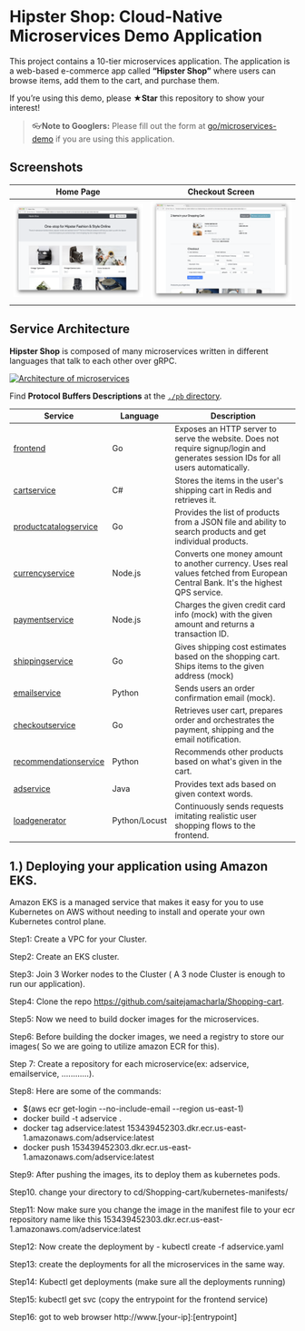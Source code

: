 # Hipster Shop: Cloud-Native Microservices Demo Application

This project contains a 10-tier microservices application. The application is a
web-based e-commerce app called **“Hipster Shop”** where users can browse items,
add them to the cart, and purchase them.

If you’re using this demo, please **★Star** this repository to show your interest!

> 👓**Note to Googlers:** Please fill out the form at
> [go/microservices-demo](http://go/microservices-demo) if you are using this
> application.

## Screenshots

| Home Page                                                                                                         | Checkout Screen                                                                                                    |
| ----------------------------------------------------------------------------------------------------------------- | ------------------------------------------------------------------------------------------------------------------ |
| [![Screenshot of store homepage](./docs/img/hipster-shop-frontend-1.png)](./docs/img/hipster-shop-frontend-1.png) | [![Screenshot of checkout screen](./docs/img/hipster-shop-frontend-2.png)](./docs/img/hipster-shop-frontend-2.png) |

## Service Architecture

**Hipster Shop** is composed of many microservices written in different
languages that talk to each other over gRPC.

[![Architecture of
microservices](./docs/img/architecture-diagram.png)](./docs/img/architecture-diagram.png)

Find **Protocol Buffers Descriptions** at the [`./pb` directory](./pb).

| Service                                              | Language      | Description                                                                                                                       |
| ---------------------------------------------------- | ------------- | --------------------------------------------------------------------------------------------------------------------------------- |
| [frontend](./src/frontend)                           | Go            | Exposes an HTTP server to serve the website. Does not require signup/login and generates session IDs for all users automatically. |
| [cartservice](./src/cartservice)                     | C#            | Stores the items in the user's shipping cart in Redis and retrieves it.                                                           |
| [productcatalogservice](./src/productcatalogservice) | Go            | Provides the list of products from a JSON file and ability to search products and get individual products.                        |
| [currencyservice](./src/currencyservice)             | Node.js       | Converts one money amount to another currency. Uses real values fetched from European Central Bank. It's the highest QPS service. |
| [paymentservice](./src/paymentservice)               | Node.js       | Charges the given credit card info (mock) with the given amount and returns a transaction ID.                                     |
| [shippingservice](./src/shippingservice)             | Go            | Gives shipping cost estimates based on the shopping cart. Ships items to the given address (mock)                                 |
| [emailservice](./src/emailservice)                   | Python        | Sends users an order confirmation email (mock).                                                                                   |
| [checkoutservice](./src/checkoutservice)             | Go            | Retrieves user cart, prepares order and orchestrates the payment, shipping and the email notification.                            |
| [recommendationservice](./src/recommendationservice) | Python        | Recommends other products based on what's given in the cart.                                                                      |
| [adservice](./src/adservice)                         | Java          | Provides text ads based on given context words.                                                                                   |
| [loadgenerator](./src/loadgenerator)                 | Python/Locust | Continuously sends requests imitating realistic user shopping flows to the frontend.                                              |





## 1.) Deploying your application using Amazon EKS.

Amazon EKS is a managed service that makes it easy for you to use Kubernetes on AWS without needing to install and operate your own Kubernetes control plane.

Step1: Create a VPC for your Cluster.

Step2: Create an EKS cluster.

Step3: Join 3 Worker nodes to the Cluster ( A 3 node Cluster is enough to run our application).

Step4: Clone the repo https://github.com/saitejamacharla/Shopping-cart.

Step5: Now we need to build docker images for the microservices.

Step6: Before building the docker images, we need a registry to store our images( So we are going to utilize amazon ECR for this).

Step 7: Create a repository for each microservice(ex: adservice, emailservice, ............).


Step8: Here are some of the commands:
- $(aws ecr get-login --no-include-email --region us-east-1)
- docker build -t adservice .
- docker tag adservice:latest 153439452303.dkr.ecr.us-east-1.amazonaws.com/adservice:latest
- docker push 153439452303.dkr.ecr.us-east-1.amazonaws.com/adservice:latest


Step9: After pushing the images, its to deploy them as kubernetes pods.

Step10. change your directory to cd/Shopping-cart/kubernetes-manifests/ 

Step11: Now make sure you change the image in the manifest file to your ecr repository name like this 153439452303.dkr.ecr.us-east-1.amazonaws.com/adservice:latest

Step12: Now create the deployment by - kubectl create -f adservice.yaml

Step13: create the deployments for all the microservices in the same way.

Step14: Kubectl get deployments (make sure all the deployments running)

Step15: kubectl get svc (copy the entrypoint for the frontend service)

Step16: got to web browser http://www.[your-ip]:[entrypoint]




